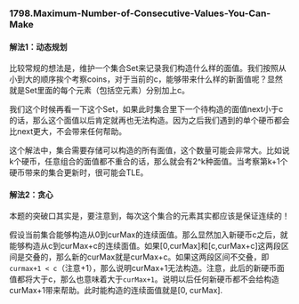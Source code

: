 ### 1798.Maximum-Number-of-Consecutive-Values-You-Can-Make

#### 解法1：动态规划
比较常规的想法是，维护一个集合Set来记录我们构造什么样的面值。我们按照从小到大的顺序挨个考察coins，对于当前的c，能够带来什么样的新面值呢？显然就是Set里面的每个元素（包括空元素）分别加上c。

我们这个时候再看一下这个Set，如果此时集合里下一个待构造的面值next小于c的话，那么这个面值以后肯定就再也无法构造。因为之后我们遇到的单个硬币都会比next更大，不会带来任何帮助。

这个解法中，集合需要存储可以构造的所有面值，这个数量可能会非常大。比如说k个硬币，任意组合的面值都不重合的话，那么就会有2^k种面值。当考察第k+1个硬币带来的集合更新时，很可能会TLE。

#### 解法2：贪心
本题的突破口其实是，要注意到，每次这个集合的元素其实都应该是保证连续的！

假设当前集合能够构造从0到curMax的连续面值。那么显然加入新硬币c之后，就能够构造从c到curMax+c的连续面值。如果[0,curMax]和[c,curMax+c]这两段区间是交叠的，那么新的curMax就是curMax+c。如果这两段区间不交叠，即```curmax+1 < c```（注意+1），那么说明curMax+1无法构造。注意，此后的新硬币面值都将大于c，那么也意味着大于```curMax+1```。说明以后任何新硬币都不会给构造curMax+1带来帮助。此时能构造的连续面值就是[0, curMax].
